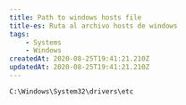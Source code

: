 ```yaml
---
title: Path to windows hosts file
title-es: Ruta al archivo hosts de windows
tags:
    - Systems
    - Windows
createdAt: 2020-08-25T19:41:21.210Z
updatedAt: 2020-08-25T19:41:21.210Z
---
```

```
C:\Windows\System32\drivers\etc
```